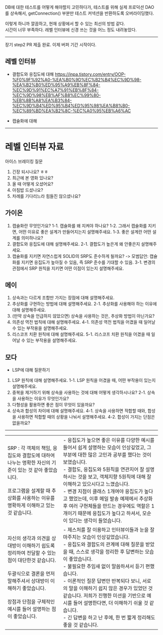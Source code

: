 DB에 대한 테스트를 어떻게 해야할지 고민하다가,
테스트를 위해 실제 프로덕션 DAO를 상속해서, getConnection() 부분만 테스트 커넥션을 반환하도록 오버라이딩했다.

이렇게 하니까 깔끔하고, 현재 상황에서 할 수 있는 최선의 방법 같다.  
시간이 너무 부족하다. 레벨 인터뷰에 신경 쓰는 것을 어느 정도 내려놓았다.


---

 장기 step2 PR 제출 완료.
 이제 버퍼 기간 시작이다.



## 레벨 인터뷰
- 결합도와 응집도에 대해
https://inpa.tistory.com/entry/OOP-%F0%9F%92%A0-%EA%B0%9D%EC%B2%B4%EC%9D%98-%EA%B2%B0%ED%95%A9%EB%8F%84-%EC%9D%91%EC%A7%91%EB%8F%84-%EC%9D%98%EB%AF%B8%EC%99%80-%EB%8B%A8%EA%B3%84-%EC%9D%B4%ED%95%B4%ED%95%98%EA%B8%B0-%EC%89%BD%EA%B2%8C-%EC%A0%95%EB%A6%AC


- 캡슐화에 대해




---


# 레벨 인터뷰 자료
아이스 브레이킹 질문
1. 긴장 되시나요? ㅎㅎ
2. 최근에 본 영화 있나요?
3. 올 때 어떻게 오셨어요?
4. 아침밥 드셨나요?
5. 차례를 기다리느라 힘들진 않으셨나요?

## 가이온
1. 캡슐화란 무엇인가요? 
1-1. 캡슐화를 왜 지켜야 하나요?
1-2. 그래서 캡슐화를 지키면, 어떤 이유로 좋은 설계가 만들어지는지 설명해주새요.
1-3. 좋은 설계란 어떤 설계를 의미하나요?
2. 결합도와 응집도에 대해 설명해주세요.
2-1. 결합도가 높은게 왜 안좋은지 설명해주세요.
3. 캡슐화를 지키면 자연스럽게 SOLID의 SRP도 준수하게 될까요? -> 모범답안: 캡슐화를 지키면 응집도가 높아질 수 있음, 즉 SRP 준수를 기대할 수 있음.
3-1. 변경의 관점에서 SRP 원칙을 지키면 어떤 이점이 있는지 설명해주세요.

## 메이
1. 상속과는 다르게 조합만 가지는 장점에 대해 설명해주세요.
2. 추상화를 구현하는 방법에 대해 설명해주세요.
2-1. 추상화를 사용해야 하는 이유에 대해 설명해주세요.
3. (만약 상속을 언급하지 않았으면) 상속을 사용하는 것은, 추상화 방법이 아닌가요?
4. 의존성 역전 법칙에 대해 설명해주세요.
4-1. 의존성 역전 법칙을 어겼을 때 일어날 수 있는 부작용을 설명해주세요.
5. 리스코프 치환 원칙에 대해 설명해주세요.
5-1. 리스코프 치환 원칙을 어겼을 때 일어날 수 있는 부작용을 설명해주세요.


## 모다
- LSP에 대해 질문하기
1. LSP 원칙에 대해 설명해주세요.
1-1. LSP 원칙을 어겼을 때, 어떤 부작용이 있는지 설명해주세요.
2. 중복을 제거하기 위해 상속을 사용하는 것에 대해 어떻게 생각하시나요?
2-1. 상속을 사용하는 이유가 무엇인가요?
3. 다형성을 활용하면 좋은 점이 무엇이 있을까요?
4. 상속과 합성의 차이에 대해 설명해주세요.
4-1. 상속을 사용하면 적합할 때와, 합성을 사용하면 적합할 때의 상황을 나눠서 설명해주세요.
4-2. 합성이 가지는 단점은 없을까요?






---



|   |   |
|---|---|
|SRP : 각 객체의 책임, 응집도와 결합도에 대하여 나누는 명확한 자신의 기준이 있는 것 같아 좋았습니다.  <br>  <br>프로그램을 설계할 때 추상화를 사용하는 이유를 명확하게 이해하고 있는것 같습니다.|- 응집도가 높으면 좋은 이유를 다양한 예시를 들어서 쉽게 설명하는 모습이 인상깊었고, 그 부분에 대한 많은 고민과 공부를 했다는 것이 보였습니다.  <br>- 결합도, 응집도와 5원칙을 연관지어 잘 설명하시는 것을 보고, 객체지향 5원칙에 대해 잘 이해하고 있으시다고 느꼈습니다.  <br>- 변경 지점이 클래스 1개여야 응집도가 높다고 했었는데, 이후 메일 발송 예제에서 추상화 후 여러 구현체들을 만드는 경우에도 역할은 1개이기 때문에 응집도가 높다고 하셔서, 모순이 있다는 생각이 들었습니다.|
|자신의 생각과 의견을 상대방이 이해하기 쉽도록 정리하여 전달할 수 있는 점이 대단한것 같습니다.  <br>  <br>두괄식으로 결론을 먼저 말해주셔서 상대방이 이해하기 좋았습니다.  <br>  <br>장점과 단점을 구체적인 예시를 들어 설명하는 점이 좋았습니다.|- 제스처를 잘 이용하고 인터뷰이들과 눈을 잘 마주치는 모습이 인상깊었습니다.  <br>- 응집도와 결합도의 관계에 대해 질문을 받았을 때, 스스로 생각을 정리한 후 답변하는 모습이 좋았습니다.  <br>- 불필요한 추임새 없이 말씀하셔서 듣기 편했습니다.  <br>- 이론적인 질문 답변만 반복되다 보니, 서로의 말을 이해하기 쉽지 않은 경우가 있었던 것 같습니다. 저희가 진행한 미션을 기반으로 예시를 들어 설명한다면, 더 이해하기 쉬울 것 같습니다.  <br>- 긴 답변을 하고 난 후에, 한 번 짧게 정리해도 좋을 것 같습니다.|